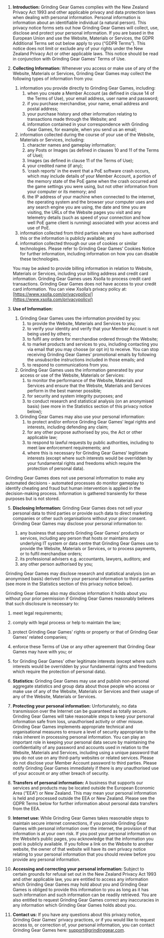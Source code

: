 1.  **Introduction:** Grinding Gear Games complies with the New Zealand Privacy Act 1993 and other applicable privacy and data protection laws when dealing with personal information. Personal information is information about an identifiable individual (a natural person). This privacy notice forms sets out how Grinding Gear Games will collect, use, disclose and protect your personal information. If you are based in the European Union and use the Website, Materials or Services, the GDPR Additional Terms set out below apply to you (“GDPR Terms”). This notice does not limit or exclude any of your rights under the New Zealand Privacy Act or other applicable laws. This notice should be read in conjunction with Grinding Gear Games’ Terms of Use.
    
2.  **Collecting Information:** Whenever you access or make use of any of the Website, Materials or Services, Grinding Gear Games may collect the following types of information from you:
    
    1.  information you provide directly to Grinding Gear Games, including:
        1.  when you create a Member Account (as defined in clause 14 of the Terms of Use), your email address, user name and password;
        2.  if you purchase merchandise, your name, email address and postal address;
        3.  your purchase history and other information relating to transactions made through the Website; and
        4.  information contained in your correspondence with Grinding Gear Games, for example, when you send us an email;
    2.  information collected during the course of your use of the Website, Materials or Services, including:
        1.  character names and gameplay information;
        2.  any Posts or Images (as defined in clauses 10 and 11 of the Terms of Use);
        3.  Images (as defined in clause 11 of the Terms of Use);
        4.  your credited name (if any);
        5.  ‘crash reports’ in the event that a PoE software crash occurs, which may include details of your Member Account, a portion of the memory state of the PoE game when the crash occurred and the game settings you were using, but not other information from your computer or its memory; and
        6.  the IP address of your machine when connected to the internet, the operating system and the browser your computer uses and any search engine you are using, the date and time you are visiting, the URLs of the Website pages you visit and any telemetry details (such as speed of your connection and how well PoE game client is running) associated with your access and use of PoE.
    3.  information collected from third parties where you have authorised this or the information is publicly available; and
    4.  information collected through our use of cookies or similar technologies. Please refer to Grinding Gear Games’ Cookies Notice for further information, including information on how you can disable these technologies.
    
    You may be asked to provide billing information in relation to Website, Materials or Services, including your billing address and credit card information. Grinding Gear Games uses Xsolla to process credit card transactions. Grinding Gear Games does not have access to your credit card information. You can view Xsolla’s privacy policy at: [https://www.xsolla.com/privacypolicy/](https://www.xsolla.com/privacypolicy/)
    
3.  **Use of Information:** 
    
    1.  Grinding Gear Games uses the information provided by you:
        1.  to provide the Website, Materials and Services to you;
        2.  to verify your identity and verify that your Member Account is not being used by others;
        3.  to fulfil any orders for merchandise ordered through the Website;
        4.  to market products and services to you, including contacting you via email that you may choose (or opt in) to receive. You can stop receiving Grinding Gear Games’ promotional emails by following the unsubscribe instructions included in those emails; and
        5.  to respond to communications from you.
    2.  Grinding Gear Games uses the information generated by your access or use of the Website, Materials or Services:
        1.  to monitor the performance of the Website, Materials and Services and ensure that the Website, Materials and Services perform in the best manner possible;
        2.  for security and system integrity purposes; and
        3.  to conduct research and statistical analysis (on an anonymised basis) (see more in the Statistics section of this privacy notice below);
    3.  Grinding Gear Games may also use your personal information:
        1.  to protect and/or enforce Grinding Gear Games’ legal rights and interests, including defending any claim;
        2.  for any other purpose authorised by you, the Act or other applicable law;
        3.  to respond to lawful requests by public authorities, including to meet law enforcement requirements; and
        4.  where this is necessary for Grinding Gear Games’ legitimate interests (except where such interests would be overridden by your fundamental rights and freedoms which require the protection of personal data).

Grinding Gear Games does not use personal information to make any automated decisions - automated processes do monitor gameplay to identify cheating and fraud but human intervention is applied in the decision-making process. Information is gathered transiently for these purposes but is not stored.

5.  **Disclosing Information:** Grinding Gear Games does not sell your personal data to third parties or provide such data to direct marketing companies or other such organisations without your prior consent. Grinding Gear Games may disclose your personal information to:
    
    1.  any business that supports Grinding Gear Games’ products or services, including any person that hosts or maintains any underlying IT system or data centre that Grinding Gear Games use to provide the Website, Materials or Services, or to process payments, or to fulfil merchandise orders;
    2.  its professional advisers e.g. accountants, lawyers, auditors; and
    3.  any other person authorised by you;
    

Grinding Gear Games may disclose research and statistical analysis (on an anonymised basis) derived from your personal information to third parties (see more in the Statistics section of this privacy notice below).

Grinding Gear Games also may disclose information it holds about you without your prior permission if Grinding Gear Games reasonably believes that such disclosure is necessary to:

1.  meet legal requirements;
2.  comply with legal process or help to maintain the law;
3.  protect Grinding Gear Games’ rights or property or that of Grinding Gear Games’ related companies;
4.  enforce these Terms of Use or any other agreement that Grinding Gear Games may have with you; or
5.  for Grinding Gear Games’ other legitimate interests (except where such interests would be overridden by your fundamental rights and freedoms which require the protection of personal data).

10.  **Statistics:** Grinding Gear Games may use and publish non-personal aggregate statistics and group data about those people who access or make use of any of the Website, Materials or Services and their usage of any of the Website, Materials or Services.
    
11.  **Protecting your personal information:** Unfortunately, no data transmission over the Internet can be guaranteed as totally secure. Grinding Gear Games will take reasonable steps to keep your personal information safe from loss, unauthorised activity or other misuse. Grinding Gear Games implements appropriate technical and organisational measures to ensure a level of security appropriate to the risks inherent in processing personal information. You can play an important role in keeping your personal data secure by maintaining the confidentiality of any password and accounts used in relation to the Website, Materials and Services, including using a unique password that you do not use on any third-party websites or related services. Please do not disclose your Member Account password to third parties. Please notify Grinding Gear Games immediately if there is any unauthorised use of your account or any other breach of security.
    
12.  **Transfers of personal information:** A business that supports our services and products may be located outside the European Economic Area (“EEA”) or New Zealand. This may mean your personal information is held and processed outside the EEA or New Zealand. Please see the GDPR Terms below for further information about personal data transfers from the EEA.
    
13.  **Internet use:** While Grinding Gear Games takes reasonable steps to maintain secure internet connections, if you provide Grinding Gear Games with personal information over the internet, the provision of that information is at your own risk. If you post your personal information on the Website’s public pages, you acknowledge that the information you post is publicly available. If you follow a link on the Website to another website, the owner of that website will have its own privacy notice relating to your personal information that you should review before you provide any personal information.
    
14.  **Accessing and correcting your personal information:** Subject to certain grounds for refusal set out in the New Zealand Privacy Act 1993 and other applicable law, you are entitled to access any information which Grinding Gear Games may hold about you and Grinding Gear Games is obliged to provide this information to you as long as it has such information and such information can be readily retrieved. You are also entitled to request Grinding Gear Games correct any inaccuracies in any information which Grinding Gear Games holds about you.
    
15.  **Contact us:** If you have any questions about this privacy notice, Grinding Gear Games’ privacy practices, or if you would like to request access to, or correction of, your personal information, you can contact Grinding Gear Games here: support@grindinggear.com.